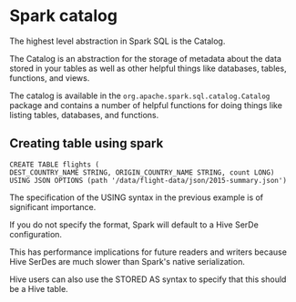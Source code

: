 # Spark catalog

The highest level abstraction in Spark SQL is the Catalog.

The Catalog is an abstraction for the
storage of metadata about the data stored in your tables as well as other helpful things like
databases, tables, functions, and views.

The catalog is available in the `org.apache.spark.sql.catalog.Catalog` package and contains a number of helpful functions
for doing things like listing tables, databases, and functions.

## Creating table using spark

    CREATE TABLE flights (
    DEST_COUNTRY_NAME STRING, ORIGIN_COUNTRY_NAME STRING, count LONG)
    USING JSON OPTIONS (path '/data/flight-data/json/2015-summary.json')

The specification of the USING syntax in the previous example is of significant importance.

If  you do not specify the format, Spark will default to a Hive SerDe configuration.

This has performance implications for future readers and writers because Hive SerDes are much slower than Spark's native serialization.

Hive users can also use the STORED AS syntax to specify that this should be a Hive table.
